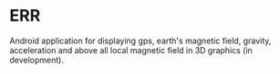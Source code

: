 # ERR
Android application for displaying gps, earth's magnetic field, gravity, acceleration and above all local magnetic field in 3D graphics (in development).
